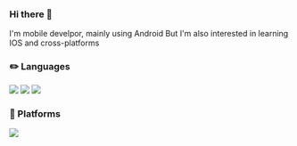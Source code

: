 ### Hi there 👋
I'm mobile develpor, mainly using Android
But I'm also interested in learning IOS and cross-platforms


### ✏️ Languages
<p>
  <img src="https://img.shields.io/badge/Java-white?style=flat-square&logo=Java&logoColor=FF2121"/>
  <img src="https://img.shields.io/badge/Kotlin-000000?style=flat-square&logo=Kotlin&logoColor=7F52FF"/> 
  <img src="https://img.shields.io/badge/Python-000000?style=flat-square&logo=Python&logoColor=3770A0"/> 
</p>

### 🚉 Platforms
<p>
  <img src="https://img.shields.io/badge/Android-3DDC84?style=flat-square&logo=Android&logoColor=white"/>
</p>



<!--
**creativeduck/creativeduck** is a ✨ _special_ ✨ repository because its `README.md` (this file) appears on your GitHub profile.

Here are some ideas to get you started:

- 🔭 I’m currently working on ...
- 🌱 I’m currently learning ...
- 👯 I’m looking to collaborate on ...
- 🤔 I’m looking for help with ...
- 💬 Ask me about ...
- 📫 How to reach me: ...
- 😄 Pronouns: ...
- ⚡ Fun fact: ...
-->

